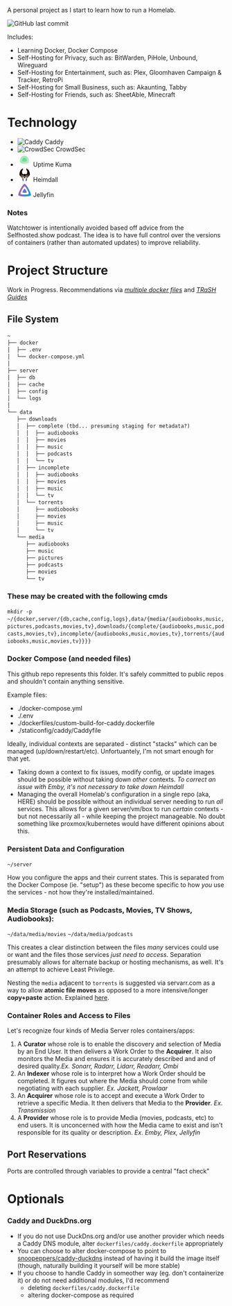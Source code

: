A personal project as I start to learn how to run a Homelab. 

![GitHub last commit](https://img.shields.io/github/last-commit/jgwehr/homelab-docker)

Includes: 
- Learning Docker, Docker Compose
- Self-Hosting for Privacy, such as: BitWarden, PiHole, Unbound, Wireguard
- Self-Hosting for Entertainment, such as: Plex, Gloomhaven Campaign & Tracker, RetroPi
- Self-Hosting for Small Business, such as: Akaunting, Tabby
- Self-Hosting for Friends, such as: SheetAble, Minecraft

# Technology
- <img src="https://caddy-forum-uploads.s3.amazonaws.com/original/2X/3/3859a874d26640df74a3b951d8052a3c3e749eed.png" width="32" alt="Caddy" /> Caddy
- <img src="https://docs.crowdsec.net/img/crowdsec_logo.png" width="32" alt="CrowdSec" /> CrowdSec
- <img src="https://github.com/louislam/uptime-kuma/blob/master/public/icon.svg" width="32" alt="Uptime Kuma" /> Uptime Kuma
- <img src="https://github.com/NX211/homer-icons/blob/master/png/heimdall.png" width="32" alt="Heimdall" /> Heimdall
- <img src="https://github.com/NX211/homer-icons/blob/master/png/jellyfin.png" width="32" alt="Jellyfin" /> Jellyfin

### Notes
Watchtower is intentionally avoided based off advice from the Selfhosted.show podcast. The idea is to have full control over the versions of containers (rather than automated updates) to improve reliability.

# Project Structure
Work in Progress. Recommendations via *[multiple docker files](https://nickjanetakis.com/blog/docker-tip-87-run-multiple-docker-compose-files-with-the-f-flag)* and *[TRaSH Guides](https://trash-guides.info/Hardlinks/How-to-setup-for/Docker/)*

## File System
```
~
├── docker
│  ├── .env
│  └── docker-compose.yml
│
├── server
│  ├── db
│  ├── cache
│  ├── config
│  └── logs
│
└── data
   ├── downloads
   │  ├── complete (tbd... presuming staging for metadata?)
   │  │  ├── audiobooks
   │  │  ├── movies
   │  │  ├── music
   │  │  ├── podcasts
   │  │  └── tv
   │  ├── incomplete
   │  │  ├── audiobooks
   │  │  ├── movies
   │  │  ├── music
   │  │  └── tv
   │  └── torrents
   │     ├── audiobooks
   │     ├── movies
   │     ├── music
   │     └── tv
   └── media
      ├── audiobooks
      ├── music
      ├── pictures
      ├── podcasts
      ├── movies
      └── tv
```

### These may be created with the following cmds
`mkdir -p ~/{docker,server/{db,cache,config,logs},data/{media/{audiobooks,music,pictures,podcasts,movies,tv},downloads/{complete/{audiobooks,music,podcasts,movies,tv},incomplete/{audiobooks,music,movies,tv},torrents/{audiobooks,music,movies,tv}}}}`

### Docker Compose (and needed files)
This github repo represents this folder. It's safely committed to public repos and shouldn't contain anything sensitive.

Example files:
- ./docker-compose.yml
- ./.env
- ./dockerfiles/custom-build-for-caddy.dockerfile
- ./staticonfig/caddy/Caddyfile


Ideally, individual contexts are separated - distinct "stacks" which can be managed (up/down/restart/etc). Unfortuantely, I'm not smart enough for that yet.
- Taking down a context to fix issues, modify config, or update images should be possible without taking down *other* contexts. *To correct an issue with Emby, it's not necessary to take down Heimdall*
- Managing the overall Homelab's configuration in a single repo (aka, HERE) should be possible without an individual server needing to run *all* services. This allows for a given server/vm/box to run *certain* contexts - but not necessarily all - while keeping the project manageable. No doubt something like proxmox/kubernetes would have different opinions about this.

### Persistent Data and Configuration
`~/server`

How you configure the apps and their current states. This is separated from the Docker Compose (ie. "setup") as these become specific to how *you* use the services - not how they're installed/maintained.


### Media Storage (such as Podcasts, Movies, TV Shows, Audiobooks):
`~/data/media/movies`
`~/data/media/podcasts`

This creates a clear distinction between the files *many* services could use or want and the files those services *just need to access*. Separation presumably allows for alternate backup or hosting mechanisms, as well. It's an attempt to achieve Least Privilege.

Nesting the `media` adjacent to `torrents` is suggested via servarr.com as a way to allow **atomic file moves** as opposed to a more intensive/longer **copy+paste** action. Explained [here](https://wiki.servarr.com/docker-guide).

### Container Roles and Access to Files
Let's recognize four kinds of Media Server roles containers/apps:

1. A **Curator** whose role is to enable the discovery and selection of Media by an End User. It then delivers a Work Order to the **Acquirer**. It also monitors the Media and ensures it is accurately described and and of desired quality.*Ex. Sonarr, Radarr, Lidarr, Readarr, Ombi*
1. An **Indexer** whose role is to interpret how a Work Order should be completed. It figures out where the Media should come from while negotiating with each supplier. *Ex. Jackett, Prowlaar*
1. An **Acquirer** whose role is to accept and execute a Work Order to retrieve a specific Media. It then delivers that Media to the **Provider**. *Ex. Transmission*
1. A **Provider** whose role is to provide Media (movies, podcasts, etc) to end users. It is unconcerned with how the Media came to exist and isn't responsible for its quality or description. *Ex. Emby, Plex, Jellyfin*


## Port Reservations
Ports are controlled through variables to provide a central "fact check"


# Optionals
### Caddy and DuckDns.org
- If you do not use DuckDns.org and/or use another provider which needs a Caddy DNS module, alter `dockerfiles/caddy.dockerfile` appropriately
- You can choose to alter docker-compose to point to [snoopeppers/caddy-duckdns](https://hub.docker.com/repository/docker/snoopeppers/caddy-duckdns) instead of having it build the image itself (though, naturally building it yourself will be more stable)
- If you choose to handle Caddy in someother way (eg. don't containerize it) or do not need additional modules, I'd recommend
  - deleting `dockerfiles/caddy.dockerfile`
  - altering docker-compose as required